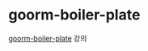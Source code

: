 # goorm-boiler-plate

[goorm-boiler-plate](https://edu.goorm.io/learn/lecture/17855/%EB%94%B0%EB%9D%BC%ED%95%98%EB%A9%B0-%EB%B0%B0%EC%9A%B0%EB%8A%94-%EB%85%B8%EB%93%9C-%EB%A6%AC%EC%95%A1%ED%8A%B8-boiler-plate-%EB%A7%8C%EB%93%A4%EA%B8%B0) 강의
